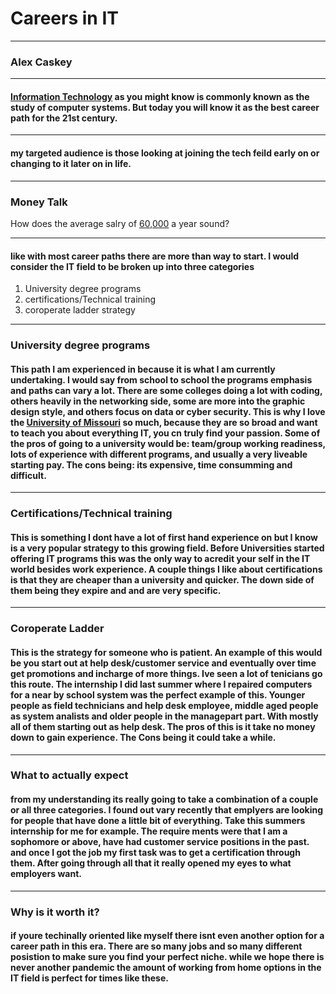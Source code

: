 # Careers in IT
___
### Alex Caskey
___
#### [Information Technology](https://en.wikipedia.org/wiki/Information_technology) as you might know is commonly known as the study of computer systems. But today you will know it as the best career path for the 21st century.
___
#### my targeted audience is those looking at joining the tech feild early on or changing to it later on in life.
___
### Money Talk
How does the average salry of [60,000](https://www.payscale.com/research/US/Job=Information_Technology_Specialist/Salary) a year sound?
___
#### like with most career paths there are more than way to start. I would consider the IT field to be broken up into __three categories__ 
1. University degree programs
2. certifications/Technical training
3. coroperate ladder strategy 
___
### University degree programs
#### This path I am experienced in because it is what I am currently undertaking. I would say from school to school the programs emphasis and paths can vary a lot. There are some colleges doing a lot with coding, others heavily in the networking side, some are more into the graphic design style, and others focus on data or cyber security. This is why I love the [University of Missouri](https://online.missouri.edu/degreeprograms/engineering/information-technology/bachelors/?mzon_source=adwords&mzon_medium=expanded+text&mzon_campaign=information+technology+bs&mzon_term=info+tech+bs&mzon_content=broad&mzon_campaign=general&mzon_source=adwords&mzon_medium=dynamic+search&gclid=CjwKCAjwkPX0BRBKEiwA7THxiOCLa-snnA1Km-V3Nzyw7Oh6JMb0V12-O4CrFjGOIrgrqm93gYG8TRoCyKgQAvD_BwE) so much, because they are so broad and want to teach you about everything IT, you cn truly find your passion. Some of the pros of going to a university would be: team/group working readiness, lots of experience with different programs, and usually a very liveable starting pay. The cons being: its expensive, time consumming and difficult.
___
### Certifications/Technical training
#### This is something I dont have a lot of first hand experience on but I know is a very popular strategy to this growing field. Before Universities started offering IT programs this was the only way to acredit your self in the IT world besides work experience. A couple things I like about certifications is that they are cheaper than a university and quicker. The down side of them being they expire and and are very specific.
___
### Coroperate Ladder
#### This is the strategy for someone who is patient. An example of this would be you start out at help desk/customer service and eventually over time get promotions and incharge of more things. Ive seen a lot of tenicians go this route. The internship I did last summer where I repaired computers for a near by school system was the perfect example of this. Younger people as field technicians and help desk employee, middle aged people as system analists and older people in the managepart part. With mostly all of them starting out as help desk. The pros of this is it take no money down to gain experience. The Cons being it could take a while.
___
### What to actually expect
#### from my understanding its really going to take a combination of a couple or all three categories. I found out vary recently that emplyers are looking for people that have done a little bit of everything. Take this summers internship for me for example. The require ments were that I am a sophomore or above, have had customer service positions in the past. and once I got the job my first task was to get a certification through them. After going through all that it really opened my eyes to what employers want.
___
### Why is it worth it?
#### if youre techinally oriented like myself there isnt even another option for a career path in this era. There are so many jobs and so many different posistion to make sure you find your perfect niche. while we hope there is never another pandemic the amount of working from home options in the IT field is perfect for times like these. 
